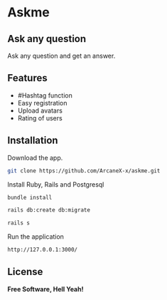 # Askme
## Ask any question

Ask any question and get an answer.
## Features
- #Hashtag function
- Easy registration
- Upload avatars
- Rating of users

## Installation

Download the app.
```sh
git clone https://github.com/ArcaneX-x/askme.git
```
Install Ruby, Rails and Postgresql
```sh
bundle install
```
```sh
rails db:create db:migrate
```
```sh
rails s
```

Run the application

```sh
http://127.0.0.1:3000/
```

## License

**Free Software, Hell Yeah!**
